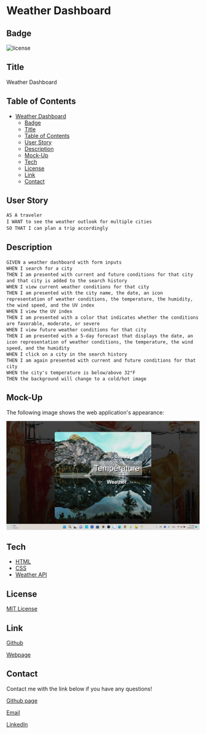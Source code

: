 # Weather Dashboard

## Badge
![license](https://img.shields.io/badge/license-MIT-brightgreen)

## Title
Weather Dashboard

## Table of Contents
- [Weather Dashboard](#weather-dashboard)
  - [Badge](#badge)
  - [Title](#title)
  - [Table of Contents](#table-of-contents)
  - [User Story](#user-story)
  - [Description](#description)
  - [Mock-Up](#mock-up)
  - [Tech](#tech)
  - [License](#license)
  - [Link](#link)
  - [Contact](#contact)

## User Story
```md
AS A traveler
I WANT to see the weather outlook for multiple cities
SO THAT I can plan a trip accordingly
```

## Description
```
GIVEN a weather dashboard with form inputs
WHEN I search for a city
THEN I am presented with current and future conditions for that city and that city is added to the search history
WHEN I view current weather conditions for that city
THEN I am presented with the city name, the date, an icon representation of weather conditions, the temperature, the humidity, the wind speed, and the UV index
WHEN I view the UV index
THEN I am presented with a color that indicates whether the conditions are favorable, moderate, or severe
WHEN I view future weather conditions for that city
THEN I am presented with a 5-day forecast that displays the date, an icon representation of weather conditions, the temperature, the wind speed, and the humidity
WHEN I click on a city in the search history
THEN I am again presented with current and future conditions for that city
WHEN the city's temperature is below/above 32°F
THEN the background will change to a cold/hot image
```
## Mock-Up
The following image shows the web application's appearance:

<img src="./assets/pictures/weather.gif">

## Tech
- [HTML](https://developer.mozilla.org/en-US/docs/Web/HTML)
- [CSS](https://developer.mozilla.org/en-US/docs/Web/CSS)
- [Weather API](https://openweathermap.org/api)

## License
[MIT License](LICENSE.txt)

## Link
[Github](https://github.com/minhkhoinguy/Weather-Dashboard)

[Webpage](https://minhkhoinguy.github.io/Weather-Dashboard)

## Contact
Contact me with the link below if you have any questions!

[Github page](https://github.com/minhkhoinguy)

[Email](mailto:minhkhoinguy@gmail.com)

[LinkedIn](https://www.linkedin.com/in/minhkhoi-nguyen-3a8b82237/)
